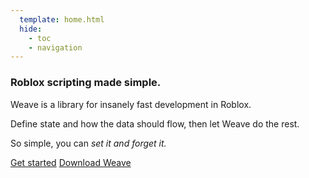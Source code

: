 ```yaml
---
  template: home.html
  hide:
    - toc
    - navigation
---
```


<div id="weavedoc-home" markdown>
<section id="weavedoc-home-main">
<section id="weavedoc-home-main-inner">

<h1>Roblox scripting made simple.</h1>
<p>
Weave is a library for insanely fast development in Roblox. 
</p>
<p>
Define state and how the data should flow, then let Weave do the rest. 
</p>
<p>
So simple, you can <em>set it and forget it.</em>
</p>
<nav>
<a href="./tutorials">Get started</a>
<a href="https://github.com/andrewtdiz/Weave/releases" target="_blank">Download Weave</a>
</nav>
</section>
</section>

